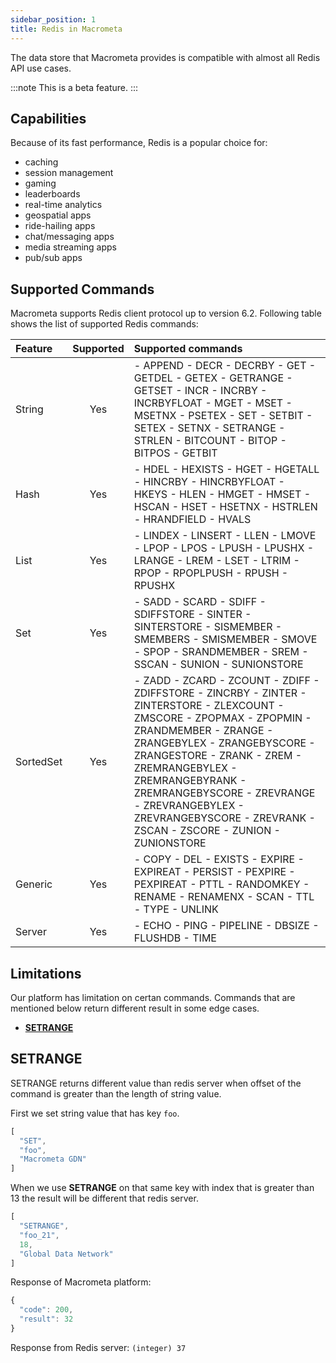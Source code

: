 ```yaml
---
sidebar_position: 1
title: Redis in Macrometa
---
```


The data store that Macrometa provides is compatible with almost all Redis API use cases.

:::note
This is a beta feature.
:::

## Capabilities

Because of its fast performance, Redis is a popular choice for:

- caching
- session management
- gaming
- leaderboards
- real-time analytics
- geospatial apps
- ride-hailing apps
- chat/messaging apps
- media streaming apps
- pub/sub apps

## Supported Commands

Macrometa supports Redis client protocol up to version 6.2. Following table shows the list of supported Redis commands:

| Feature      | Supported | Supported commands     |
| :---        |    :----:   |          :--- |
| String      | Yes       | - APPEND - DECR - DECRBY - GET - GETDEL - GETEX - GETRANGE - GETSET - INCR - INCRBY - INCRBYFLOAT - MGET - MSET - MSETNX - PSETEX - SET - SETBIT - SETEX - SETNX - SETRANGE - STRLEN - BITCOUNT - BITOP - BITPOS - GETBIT   |
| Hash   | Yes        | - HDEL - HEXISTS - HGET - HGETALL - HINCRBY - HINCRBYFLOAT - HKEYS - HLEN - HMGET - HMSET - HSCAN - HSET - HSETNX - HSTRLEN - HRANDFIELD - HVALS      |
| List   | Yes        | - LINDEX - LINSERT - LLEN - LMOVE - LPOP - LPOS - LPUSH - LPUSHX - LRANGE - LREM - LSET - LTRIM - RPOP - RPOPLPUSH - RPUSH - RPUSHX      |
| Set   | Yes        | - SADD - SCARD - SDIFF - SDIFFSTORE - SINTER - SINTERSTORE - SISMEMBER - SMEMBERS - SMISMEMBER - SMOVE - SPOP - SRANDMEMBER - SREM - SSCAN - SUNION - SUNIONSTORE      |
| SortedSet   | Yes        | - ZADD - ZCARD - ZCOUNT - ZDIFF - ZDIFFSTORE - ZINCRBY - ZINTER - ZINTERSTORE - ZLEXCOUNT - ZMSCORE - ZPOPMAX - ZPOPMIN - ZRANDMEMBER - ZRANGE - ZRANGEBYLEX - ZRANGEBYSCORE - ZRANGESTORE - ZRANK - ZREM - ZREMRANGEBYLEX - ZREMRANGEBYRANK - ZREMRANGEBYSCORE - ZREVRANGE - ZREVRANGEBYLEX - ZREVRANGEBYSCORE - ZREVRANK - ZSCAN - ZSCORE - ZUNION - ZUNIONSTORE      |
| Generic   | Yes        | - COPY - DEL - EXISTS - EXPIRE - EXPIREAT - PERSIST - PEXPIRE - PEXPIREAT - PTTL - RANDOMKEY - RENAME - RENAMENX - SCAN - TTL - TYPE - UNLINK      |
| Server   | Yes        | - ECHO - PING - PIPELINE - DBSIZE - FLUSHDB - TIME      |

## Limitations

Our platform has limitation on certan commands. Commands that are mentioned below return different result in some edge cases.

- [**SETRANGE**](#setrange)

## SETRANGE 
SETRANGE returns different value than redis server when offset of the command is greater than the length of string value.

First we set string value that has key `foo`.
```js
[
  "SET",
  "foo",
  "Macrometa GDN"
]
```

When we use **SETRANGE** on that same key with index that is greater than 13 the result will be different that redis server.

```js
[
  "SETRANGE",
  "foo_21",
  18,
  "Global Data Network"
]
```

Response of Macrometa platform:

```js
{
  "code": 200,
  "result": 32
}
```

Response from Redis server:
`(integer) 37`

